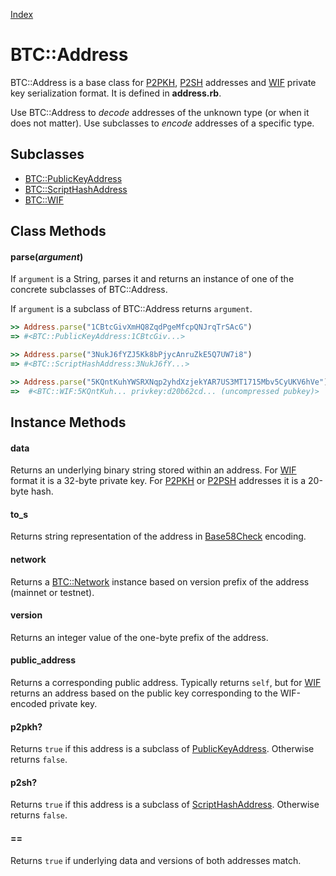 [Index](index.md)

BTC::Address
============

BTC::Address is a base class for [P2PKH](p2pkh.md), [P2SH](p2sh.md) addresses and [WIF](wif.md) private key serialization format. It is defined in **address.rb**.

Use BTC::Address to *decode* addresses of the unknown type (or when it does not matter). Use subclasses to *encode* addresses of a specific type.

Subclasses
----------

* [BTC::PublicKeyAddress](p2pkh.md)
* [BTC::ScriptHashAddress](p2sh.md)
* [BTC::WIF](wif.md)

Class Methods
-------------

#### parse(*argument*)

If `argument` is a String, parses it and returns an instance of one of the concrete subclasses of BTC::Address.

If `argument` is a subclass of BTC::Address returns `argument`.

```ruby
>> Address.parse("1CBtcGivXmHQ8ZqdPgeMfcpQNJrqTrSAcG")
=> #<BTC::PublicKeyAddress:1CBtcGiv...>

>> Address.parse("3NukJ6fYZJ5Kk8bPjycAnruZkE5Q7UW7i8")
=> #<BTC::ScriptHashAddress:3NukJ6fY...>

>> Address.parse("5KQntKuhYWSRXNqp2yhdXzjekYAR7US3MT1715Mbv5CyUKV6hVe")
=>  #<BTC::WIF:5KQntKuh... privkey:d20b62cd... (uncompressed pubkey)>
```

Instance Methods
----------------

#### data

Returns an underlying binary string stored within an address.
For [WIF](wif.md) format it is a 32-byte private key.
For [P2PKH](p2pkh.md) or [P2PSH](p2sh.md) addresses it is a 20-byte hash.

#### to_s

Returns string representation of the address in [Base58Check](base58.md) encoding.

#### network

Returns a [BTC::Network](network.md) instance based on version prefix of the address (mainnet or testnet).

#### version

Returns an integer value of the one-byte prefix of the address.

#### public_address

Returns a corresponding public address. Typically returns `self`, but for [WIF](wif.md) returns
an address based on the public key corresponding to the WIF-encoded private key.

#### p2pkh?

Returns `true` if this address is a subclass of [PublicKeyAddress](p2pkh.md). Otherwise returns `false`.

#### p2sh?

Returns `true` if this address is a subclass of [ScriptHashAddress](p2sh.md). Otherwise returns `false`.

#### ==

Returns `true` if underlying data and versions of both addresses match.
